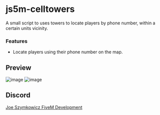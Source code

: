 # js5m-celltowers
A small script to uses towers to locate players by phone number, within a certain units vicinity.


### Features
 - Locate players using their phone number on the map.


 ## Preview
![image](https://github.com/JoeSzymkowiczFiveM/js5m-celltowers/assets/70592880/8359dd41-672d-42b6-84b6-adfb9e3b41e5)
![image](https://github.com/JoeSzymkowiczFiveM/js5m-celltowers/assets/70592880/82d50724-ebf2-43db-85e6-1864bc88ca72)


## Discord
[Joe Szymkowicz FiveM Development](https://discord.gg/5vPGxyCB4z)
